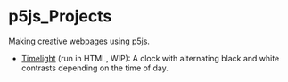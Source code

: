 # p5js_Projects
Making creative webpages using p5js.</br>
* [Timelight](https://github.com/Pranangel/p5js_Projects/blob/80438b7b763ff5fe0b63de7a48921b0368453a55/index.html) (run in HTML, WIP): A clock with alternating black and white contrasts depending on the time of day.
